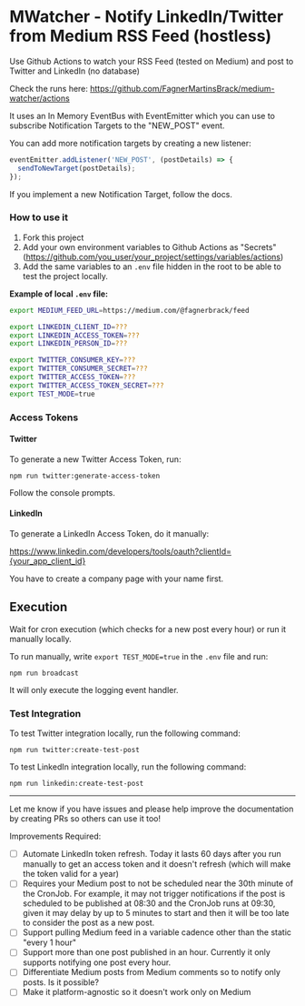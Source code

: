 # MWatcher - Notify LinkedIn/Twitter from Medium RSS Feed (hostless)

Use Github Actions to watch your RSS Feed (tested on Medium) and post to Twitter and LinkedIn (no database)

Check the runs here: https://github.com/FagnerMartinsBrack/medium-watcher/actions

It uses an In Memory EventBus with EventEmitter which you can use to subscribe Notification Targets to the "NEW_POST" event.

You can add more notification targets by creating a new listener:

```javascript
eventEmitter.addListener('NEW_POST', (postDetails) => {
  sendToNewTarget(postDetails);
});
```

If you implement a new Notification Target, follow the docs.

### How to use it

1. Fork this project
2. Add your own environment variables to Github Actions as "Secrets" (https://github.com/you_user/your_project/settings/variables/actions)
3. Add the same variables to an `.env` file hidden in the root to be able to test the project locally.

**Example of local `.env` file:**

```sh
export MEDIUM_FEED_URL=https://medium.com/@fagnerbrack/feed

export LINKEDIN_CLIENT_ID=???
export LINKEDIN_ACCESS_TOKEN=???
export LINKEDIN_PERSON_ID=???

export TWITTER_CONSUMER_KEY=???
export TWITTER_CONSUMER_SECRET=???
export TWITTER_ACCESS_TOKEN=???
export TWITTER_ACCESS_TOKEN_SECRET=???
export TEST_MODE=true
```

### Access Tokens

#### Twitter

To generate a new Twitter Access Token, run:

```
npm run twitter:generate-access-token
```

Follow the console prompts.

#### LinkedIn

To generate a LinkedIn Access Token, do it manually:

https://www.linkedin.com/developers/tools/oauth?clientId={your_app_client_id}

You have to create a company page with your name first.

## Execution

Wait for cron execution (which checks for a new post every hour) or run it manually locally.

To run manually, write `export TEST_MODE=true` in the `.env` file and run:

```
npm run broadcast
```

It will only execute the logging event handler.

### Test Integration

To test Twitter integration locally, run the following command:

```
npm run twitter:create-test-post
```

To test LinkedIn integration locally, run the following command:

```
npm run linkedin:create-test-post
```

----

Let me know if you have issues and please help improve the documentation by creating PRs so others can use it too!

Improvements Required:

- [ ] Automate LinkedIn token refresh. Today it lasts 60 days after you run manually to get an access token and it doesn't refresh (which will make the token valid for a year)
- [ ] Requires your Medium post to not be scheduled near the 30th minute of the CronJob. For example, it may not trigger notifications if the post is scheduled to be published at 08:30 and the CronJob runs at 09:30, given it may delay by up to 5 minutes to start and then it will be too late to consider the post as a new post.
- [ ] Support pulling Medium feed in a variable cadence other than the static "every 1 hour"
- [ ] Support more than one post published in an hour. Currently it only supports notifying one post every hour.
- [ ] Differentiate Medium posts from Medium comments so to notify only posts. Is it possible?
- [ ] Make it platform-agnostic so it doesn't work only on Medium

